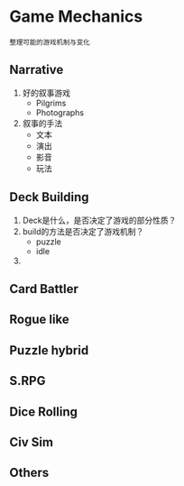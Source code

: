# Game Mechanics

    整理可能的游戏机制与变化

## Narrative

1.  好的叙事游戏
    -   Pilgrims
    -   Photographs
2.  叙事的手法
    -   文本
    -   演出
    -   影音
    -   玩法

## Deck Building

1.  Deck是什么，是否决定了游戏的部分性质？
2.  build的方法是否决定了游戏机制？
    -   puzzle
    -   idle
3.  

## Card Battler

## Rogue like

## Puzzle hybrid

## S.RPG

## Dice Rolling

## Civ Sim

## Others